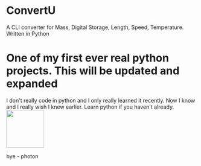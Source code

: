 # ConvertU
A CLI converter for Mass, Digital Storage, Length, Speed, Temperature. Written in Python

<h1>One of my first ever real python projects. This will be updated and expanded</h1>
I don't really code in python and I only really learned it recently. Now I know and I really wish I knew earlier. Learn python if you haven't already.

 <img src="https://cdn.discordapp.com/attachments/655147160190320651/997675726394376262/1024px-Python-logo-notext.svg.png" width="100"/>

bye - photon
